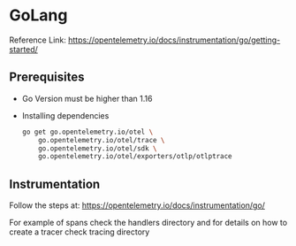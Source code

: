 # GoLang

Reference Link: <https://opentelemetry.io/docs/instrumentation/go/getting-started/>

## Prerequisites

- Go Version must be higher than 1.16

- Installing dependencies

    ```bash
    go get go.opentelemetry.io/otel \
        go.opentelemetry.io/otel/trace \
        go.opentelemetry.io/otel/sdk \
        go.opentelemetry.io/otel/exporters/otlp/otlptrace

    ```

## Instrumentation

Follow the steps at: <https://opentelemetry.io/docs/instrumentation/go/>

For example of spans check the handlers directory and for details on how to create a tracer check tracing directory
